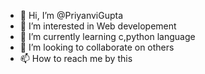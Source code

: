 - 👋 Hi, I’m @PriyanviGupta
- 👀 I’m interested in Web developement
- 🌱 I’m currently learning c,python language
- 💞️ I’m looking to collaborate on others
- 📫 How to reach me by this

<!---
PriyanviGupta/PriyanviGupta is a ✨ special ✨ repository because its `README.md` (this file) appears on your GitHub profile.
You can click the Preview link to take a look at your changes.
--->
